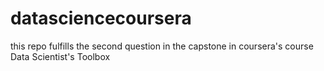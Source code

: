 datasciencecoursera
===================

this repo fulfills the second question in the capstone in coursera's course Data Scientist's Toolbox
